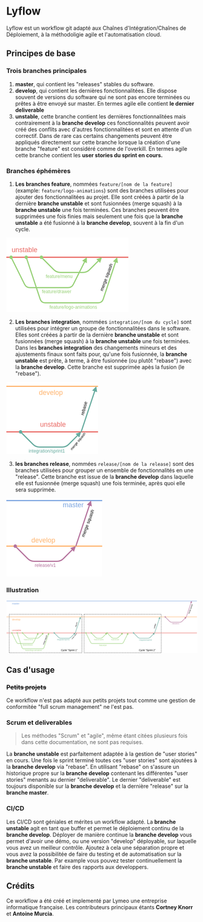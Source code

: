 # Lyflow
Lyflow est un workflow git adapté aux Chaînes d'Intégration/Chaînes de Déploiement, à la méthodoligie agile et l'automatisation cloud.

## Principes de base

### Trois branches principales

1. **master**, qui contient les "releases" stables du software.
2. **develop**, qui contient les dernières fonctionnalitées. Elle dispose souvent de versions du software qui ne sont pas encore terminées ou prêtes à être envoyé sur master. En termes agile elle contient **le dernier deliverable**
3. **unstable**, cette branche contient les dernières fonctionnalitées mais contrairement à la **branche develop** ces fonctionnalités peuvent avoir créé des conflits avec d'autres fonctionnalitées et sont en attente d'un correctif. Dans de rare cas certains changements peuvent être appliqués directement sur cette branche lorsque la création d'une branche "feature" est considéré comme de l'overkill. En termes agile cette branche contient les **user stories du sprint en cours.**

### Branches éphémères

1. **Les branches feature**, nommées ```feature/[nom de la feature]``` (example: ```feature/logo-animations```) sont des branches utilisées pour ajouter des fonctionnalitées au projet. Elle sont créées à partir de la dernière **branche unstable** et sont fusionnées (merge squash) à la **branche unstable** une fois terminées. Ces branches peuvent être supprimées une fois finies mais seulement une fois que la **branche unstable** a été fusionné à la **branche develop**, souvent à la fin d'un cycle.

![feature](https://raw.githubusercontent.com/lymeo/lyflow/master/feature.png)

2. **Les branches integration**, nommées ```integration/[nom du cycle]``` sont utilisées pour intégrer un groupe de fonctionnalitées dans le software. Elles sont créées à partir de la dernière **branche unstable** et sont fusionnées (merge squash) à la **branche unstable** une fois terminées. Dans les **branches integration**  des changements mineurs et des ajustements finaux sont faits pour, qu'une fois fusionnée, la **branche unstable** est prête, à terme, à être fusionnée (ou plutôt "rebase") avec la **branche develop**. Cette branche est supprimée apès la fusion (le "rebase").

![integration](https://raw.githubusercontent.com/lymeo/lyflow/master/integration.png)

3. **les branches release**, nommées ```release/[nom de la release]``` sont des branches utilisées pour grouper un ensemble de fonctionnalités en une "release". Cette branche est issue de la **branche develop** dans laquelle elle est fusionnée (merge squash) une fois terminée, après quoi elle sera supprimée.

![release](https://raw.githubusercontent.com/lymeo/lyflow/master/release.png)

### Illustration

![Full illustration](https://raw.githubusercontent.com/lymeo/lyflow/master/full.png)

## Cas d'usage

### ~~Petits projets~~
Ce workflow n'est pas adapté aux petits projets tout comme une gestion de conformitée "full scrum management" ne l'est pas.

### Scrum et deliverables
> Les méthodes "Scrum" et "agile", même étant citées plusieurs fois dans cette documentation, ne sont pas requises. 

La **branche unstable** est parfaitement adaptée à la gestion de "user stories" en cours. Une fois le sprint terminé toutes ces "user stories" sont ajoutées à la **branche develop** via "rebase". En utilisant "rebase" on s'assure un historique propre sur la **branche develop** contenant les différentes "user stories" menants au dernier "deliverable". Le dernier "deliverable" est toujours disponible sur la **branche develop** et la dernière "release" sur la  **branche master**.

### CI/CD

Les CI/CD sont géniales et mérites un workflow adapté. La **branche unstable** agit en tant que buffer et permet le déploiement continu de la **branche develop**. Déployer de manière continue la **branche develop** vous permet d'avoir une démo, ou une version "develop" déployable, sur laquelle vous avez un meilleur contrôle. Ajoutez à cela une séparation propre et vous avez la possibilitée de faire du testing et de automatisation sur la **branche unstable**. Par example vous pouvez tester continuellement la **branche unstable** et faire des rapports aux developpers.

## Crédits

Ce workflow a été créé et implementé par Lymeo une entreprise informatique française. Les contributeurs principaux étants **Cortney Knorr** et **Antoine Murcia**.


